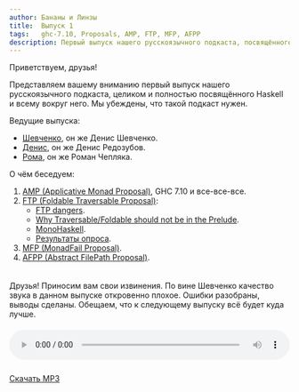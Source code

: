 ```yaml
---
author: Бананы и Линзы
title:  Выпуск 1
tags:   ghc-7.10, Proposals, AMP, FTP, MFP, AFPP
description: Первый выпуск нашего русскоязычного подкаста, посвящённого Haskell и всему вокруг него.
---
```


Приветствуем, друзья!

Представляем вашему вниманию первый выпуск нашего русскоязычного подкаста, целиком и полностью посвящённого Haskell и всему вокруг него. Мы убеждены, что такой подкаст нужен.

Ведущие выпуска:

- [Шевченко](http://dshevchenko.biz/), он же Денис Шевченко.
- [Денис](http://www.denisredozubov.com/), он же Денис Редозубов.
- [Рома](https://ro-che.info/), он же Роман Чепляка.

О чём беседуем:

1. [AMP (Applicative Monad Proposal)](https://ro-che.info/ccc/21), GHC 7.10 и все-все-все.
2. [FTP (Foldable Traversable Proposal)](https://ghc.haskell.org/trac/ghc/wiki/Prelude710/FTP):
    - [FTP dangers](http://nattermorphisms.blogspot.com/2015/02/ftp-dangers.html).
    - [Why Traversable/Foldable should not be in the Prelude](http://neilmitchell.blogspot.com/2014/10/why-traversablefoldable-should-not-be.html).
    - [MonoHaskell](http://monohaskell.com/).
    - [Результаты опроса](https://mail.haskell.org/pipermail/libraries/2015-February/025009.html).
3. [MFP (MonadFail Proposal)](https://mail.haskell.org/pipermail/libraries/2015-June/025763.html).
4. [AFPP (Abstract FilePath Proposal)](https://ghc.haskell.org/trac/ghc/wiki/Proposal/AbstractFilePath).

<div style="padding-top: 20px;"></div>
<div class="alert alert-danger" role="alert">
Друзья! Приносим вам свои извинения. По вине Шевченко качество звука в данном выпуске откровенно плохое. Ошибки разобраны, выводы сделаны. Обещаем, что к следующему выпуску всё будет куда лучше.
</div>
<div style="padding-top: 20px;"></div>

<audio controls style="width: 100%;">
  <source src="http://dshevchenko.biz/ruhaskell/cast/audio/issue1-2015-07-05.mp3" type="audio/mp3">
Сожалеем, но ваш браузер не умеет работать с HTML5 audio. И это очень плохо. Пожалуйста, обновите ваш браузер.
</audio>

<div style="padding-top: 25px;"><a href="http://dshevchenko.biz/ruhaskell/cast/audio/issue1-2015-07-05.mp3" download><i class="fa fa-cloud-download"></i> Скачать MP3</a></div>

